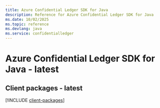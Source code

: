 ```yaml
---
title: Azure Confidential Ledger SDK for Java
description: Reference for Azure Confidential Ledger SDK for Java
ms.date: 10/02/2025
ms.topic: reference
ms.devlang: java
ms.service: confidentialledger
---
```

# Azure Confidential Ledger SDK for Java - latest

## Client packages - latest
[!INCLUDE [client-packages](confidential-ledger-client-index.md)]